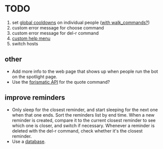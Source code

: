 # TODO

1. set [global cooldowns](https://discord.com/channels/336642139381301249/559455534965850142/843100881431429141) on individual people ([with walk_commands?](https://discord.com/channels/336642139381301249/381963689470984203/829737892087332904))
1. custom error message for choose command
1. custom error message for del-r command
1. [custom help menu](https://discord.com/channels/336642139381301249/381965515721146390/846537189163925504)
1. switch hosts

## other
* Add more info to the web page that shows up when people run the bot on the spotlight page.
* Use the [forismatic API](https://forismatic.com/en/api/) for the quote command?

## improve reminders
* Only sleep for the closest reminder, and start sleeping for the next one when that one ends. Sort the reminders list by end time. When a new reminder is created, compare it to the current closest reminder to see which one is closer, and switch if necessary. Whenever a reminder is deleted with the del-r command, check whether it's the closest reminder.
* Use a [database](https://discord.com/channels/336642139381301249/381963689470984203/829738623426625536).
